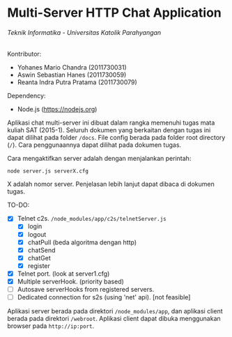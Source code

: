 # Multi-Server HTTP Chat Application
###### Teknik Informatika - Universitas Katolik Parahyangan

Kontributor:
* Yohanes Mario Chandra (2011730031)
* Aswin Sebastian Hanes (2011730059)
* Reanta Indra Putra Pratama (2011730079)

Dependency:
* Node.js (https://nodejs.org)

Aplikasi chat multi-server ini dibuat dalam rangka memenuhi tugas mata kuliah SAT (2015-1). Seluruh dokumen yang berkaitan dengan tugas ini dapat dilihat pada folder `/docs`. File config berada pada folder root directory (`/`). Cara penggunaannya dapat dilihat pada dokumen tugas.

Cara mengaktifkan server adalah dengan menjalankan perintah:

    node server.js serverX.cfg

X adalah nomor server. Penjelasan lebih lanjut dapat dibaca di dokumen tugas.

TO-DO:
 - [x] Telnet c2s. `/node_modules/app/c2s/telnetServer.js`
    - [x] login
    - [x] logout
    - [x] chatPull (beda algoritma dengan http)
    - [x] chatSend
    - [x] chatGet
    - [x] register
 - [x] Telnet port. (look at server1.cfg)
 - [x] Multiple serverHook. (priority based)
 - [ ] Autosave serverHooks from registered servers.
 - [ ] Dedicated connection for s2s (using 'net' api). [not feasible]

Aplikasi server berada pada direktori `/node_modules/app`, dan aplikasi client berada pada direktori `/webroot`. Aplikasi client dapat dibuka menggunakan browser pada `http://ip:port`.